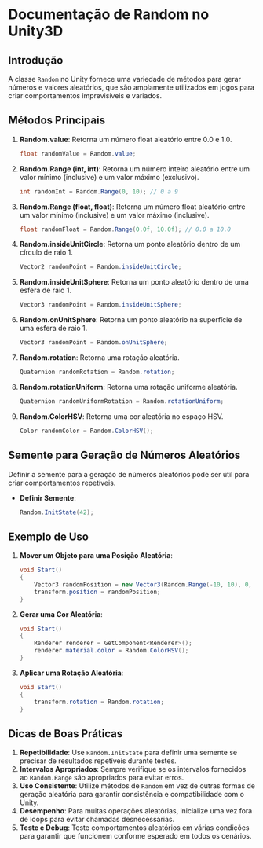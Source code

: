 
# Documentação de Random no Unity3D

## Introdução

A classe `Random` no Unity fornece uma variedade de métodos para gerar números e valores aleatórios, que são amplamente utilizados em jogos para criar comportamentos imprevisíveis e variados.

## Métodos Principais

1. **Random.value**: Retorna um número float aleatório entre 0.0 e 1.0.
   ```csharp
   float randomValue = Random.value;
   ```

2. **Random.Range (int, int)**: Retorna um número inteiro aleatório entre um valor mínimo (inclusive) e um valor máximo (exclusivo).
   ```csharp
   int randomInt = Random.Range(0, 10); // 0 a 9
   ```

3. **Random.Range (float, float)**: Retorna um número float aleatório entre um valor mínimo (inclusive) e um valor máximo (inclusive).
   ```csharp
   float randomFloat = Random.Range(0.0f, 10.0f); // 0.0 a 10.0
   ```

4. **Random.insideUnitCircle**: Retorna um ponto aleatório dentro de um círculo de raio 1.
   ```csharp
   Vector2 randomPoint = Random.insideUnitCircle;
   ```

5. **Random.insideUnitSphere**: Retorna um ponto aleatório dentro de uma esfera de raio 1.
   ```csharp
   Vector3 randomPoint = Random.insideUnitSphere;
   ```

6. **Random.onUnitSphere**: Retorna um ponto aleatório na superfície de uma esfera de raio 1.
   ```csharp
   Vector3 randomPoint = Random.onUnitSphere;
   ```

7. **Random.rotation**: Retorna uma rotação aleatória.
   ```csharp
   Quaternion randomRotation = Random.rotation;
   ```

8. **Random.rotationUniform**: Retorna uma rotação uniforme aleatória.
   ```csharp
   Quaternion randomUniformRotation = Random.rotationUniform;
   ```

9. **Random.ColorHSV**: Retorna uma cor aleatória no espaço HSV.
   ```csharp
   Color randomColor = Random.ColorHSV();
   ```

## Semente para Geração de Números Aleatórios

Definir a semente para a geração de números aleatórios pode ser útil para criar comportamentos repetíveis.

- **Definir Semente**:
  ```csharp
  Random.InitState(42);
  ```

## Exemplo de Uso

1. **Mover um Objeto para uma Posição Aleatória**:
   ```csharp
   void Start()
   {
       Vector3 randomPosition = new Vector3(Random.Range(-10, 10), 0, Random.Range(-10, 10));
       transform.position = randomPosition;
   }
   ```

2. **Gerar uma Cor Aleatória**:
   ```csharp
   void Start()
   {
       Renderer renderer = GetComponent<Renderer>();
       renderer.material.color = Random.ColorHSV();
   }
   ```

3. **Aplicar uma Rotação Aleatória**:
   ```csharp
   void Start()
   {
       transform.rotation = Random.rotation;
   }
   ```

## Dicas de Boas Práticas

1. **Repetibilidade**: Use `Random.InitState` para definir uma semente se precisar de resultados repetíveis durante testes.
2. **Intervalos Apropriados**: Sempre verifique se os intervalos fornecidos ao `Random.Range` são apropriados para evitar erros.
3. **Uso Consistente**: Utilize métodos de `Random` em vez de outras formas de geração aleatória para garantir consistência e compatibilidade com o Unity.
4. **Desempenho**: Para muitas operações aleatórias, inicialize uma vez fora de loops para evitar chamadas desnecessárias.
5. **Teste e Debug**: Teste comportamentos aleatórios em várias condições para garantir que funcionem conforme esperado em todos os cenários.
